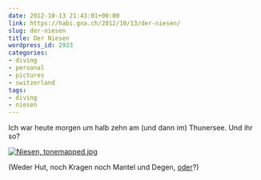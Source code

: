```yaml
---
date: 2012-10-13 21:43:01+00:00
link: https://habi.gna.ch/2012/10/13/der-niesen/
slug: der-niesen
title: Der Niesen
wordpress_id: 2933
categories:
- diving
- personal
- pictures
- switzerland
tags:
- diving
- niesen
---
```


Ich war heute morgen um halb zehn am (und dann im) Thunersee. Und ihr so?

[![Niesen, tonemapped.jpg](https://habi.gna.ch/wp-content/uploads/2012/10/Niesen-tonemapped.jpg)](https://habi.gna.ch/wp-content/uploads/2012/10/Niesen-tonemapped.jpg)

(Weder Hut, noch Kragen noch Mantel und Degen, [oder](https://de.wikipedia.org/wiki/Niesen_(Berg)#Wetterregel)?)
